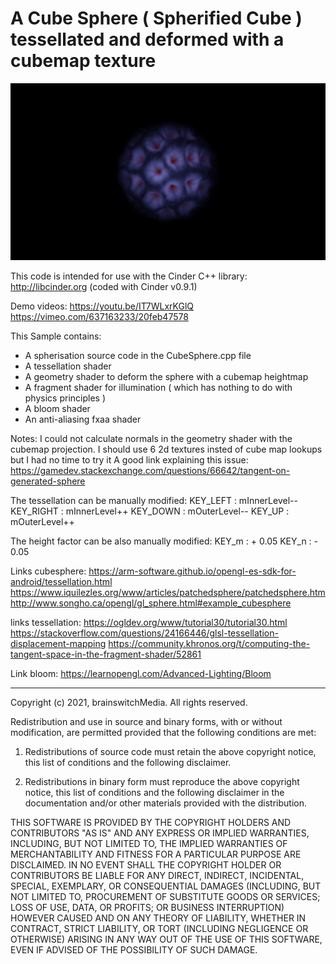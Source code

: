 # A Cube Sphere ( Spherified Cube ) tessellated and deformed with a cubemap texture

![deformedSphereMapping](https://github.com/brainswitchMedia/Cinder-Samples/blob/master/CubeSphereDisplacementMapping/cube_sphere.jpg)

This code is intended for use with the Cinder C++ library: http://libcinder.org (coded with Cinder v0.9.1)

Demo videos:
https://youtu.be/IT7WLxrKGlQ
https://vimeo.com/637163233/20feb47578

This Sample contains:
* A spherisation source code in the CubeSphere.cpp file
* A tessellation shader  
* A geometry shader to deform the sphere with a cubemap heightmap
* A fragment shader for illumination ( which has nothing to do with physics principles )
* A bloom shader 
* An anti-aliasing fxaa shader

Notes:
I could not calculate normals in the geometry shader with the cubemap projection. I should use 6 2d textures insted of cube map lookups but I had no time to try it
A good link explaining this issue: https://gamedev.stackexchange.com/questions/66642/tangent-on-generated-sphere

The tessellation can be manually modified:
KEY_LEFT : mInnerLevel--
KEY_RIGHT : mInnerLevel++
KEY_DOWN : mOuterLevel--
KEY_UP : mOuterLevel++

The height factor can be also manually modified:
KEY_m : + 0.05
KEY_n : - 0.05

Links cubesphere:
https://arm-software.github.io/opengl-es-sdk-for-android/tessellation.html
https://www.iquilezles.org/www/articles/patchedsphere/patchedsphere.htm
http://www.songho.ca/opengl/gl_sphere.html#example_cubesphere

links tessellation:
https://ogldev.org/www/tutorial30/tutorial30.html
https://stackoverflow.com/questions/24166446/glsl-tessellation-displacement-mapping
https://community.khronos.org/t/computing-the-tangent-space-in-the-fragment-shader/52861

Link bloom:
https://learnopengl.com/Advanced-Lighting/Bloom

----------------------------------------------------------------------------------

Copyright (c) 2021, brainswitchMedia. All rights reserved.

Redistribution and use in source and binary forms, with or without
modification, are permitted provided that the following conditions are met:

1. Redistributions of source code must retain the above copyright notice, this
   list of conditions and the following disclaimer.

2. Redistributions in binary form must reproduce the above copyright notice,
   this list of conditions and the following disclaimer in the documentation
   and/or other materials provided with the distribution.

THIS SOFTWARE IS PROVIDED BY THE COPYRIGHT HOLDERS AND CONTRIBUTORS "AS IS"
AND ANY EXPRESS OR IMPLIED WARRANTIES, INCLUDING, BUT NOT LIMITED TO, THE
IMPLIED WARRANTIES OF MERCHANTABILITY AND FITNESS FOR A PARTICULAR PURPOSE ARE
DISCLAIMED. IN NO EVENT SHALL THE COPYRIGHT HOLDER OR CONTRIBUTORS BE LIABLE
FOR ANY DIRECT, INDIRECT, INCIDENTAL, SPECIAL, EXEMPLARY, OR CONSEQUENTIAL
DAMAGES (INCLUDING, BUT NOT LIMITED TO, PROCUREMENT OF SUBSTITUTE GOODS OR
SERVICES; LOSS OF USE, DATA, OR PROFITS; OR BUSINESS INTERRUPTION) HOWEVER
CAUSED AND ON ANY THEORY OF LIABILITY, WHETHER IN CONTRACT, STRICT LIABILITY,
OR TORT (INCLUDING NEGLIGENCE OR OTHERWISE) ARISING IN ANY WAY OUT OF THE USE
OF THIS SOFTWARE, EVEN IF ADVISED OF THE POSSIBILITY OF SUCH DAMAGE.
